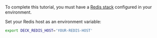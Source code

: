 To complete this tutorial, you must have a [Redis stack](https://redis.io/docs/latest/) configured in your environment.

Set your Redis host as an environment variable:
```sh
export DECK_REDIS_HOST='YOUR-REDIS-HOST'
```